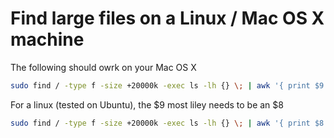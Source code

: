 # Find large files on a Linux / Mac OS X machine

The following should owrk on your Mac OS X

```bash
sudo find / -type f -size +20000k -exec ls -lh {} \; | awk '{ print $9 ": " $5 }'
```

For a linux (tested on Ubuntu), the $9 most liley needs to be an $8

```bash
sudo find / -type f -size +20000k -exec ls -lh {} \; | awk '{ print $8 ": " $5 }'
```